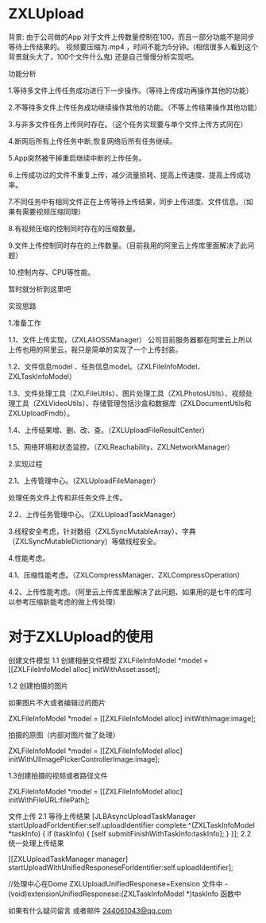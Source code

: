# ZXLUpload
背景:
由于公司做的App 对于文件上传数量控制在100，而且一部分功能不是同步等待上传结果的。
视频要压缩为.mp4 ，时间不能为5分钟。(相信很多人看到这个背景就头大了，100个文件什么鬼)
还是自己慢慢分析实现吧。

功能分析

1.等待多文件上传任务成功进行下一步操作。（等待上传成功再操作其他的功能）

2.不等待多文件上传任务成功继续操作其他的功能。（不等上传结果操作其他功能）

3.与非多文件任务上传同时存在。（这个任务实现要与单个文件上传方式同在）

4.断网后所有上传任务中断,恢复网络后所有任务继续。

5.App突然被干掉重启继续中断的上传任务。

6.上传成功过的文件不重复上传，减少流量损耗、提高上传速度、提高上传成功率。

7.不同任务中有相同文件正在上传等待上传结果，同步上传进度、文件信息。（如果有需要视频压缩同理）

8.有视频压缩的控制同时存在的压缩数量。

9.文件上传控制同时存在的上传数量。（目前我用的阿里云上传库里面解决了此问题）

10.控制内存、CPU等性能。

暂时就分析到这里吧

实现思路

1.准备工作

1.1、文件上传实现，（ZXLAliOSSManager）
公司目前服务器都在阿里云上所以上传也用的阿里云，我只是简单的实现了一个上传封装。

1.2、文件信息model 、任务信息model。（ZXLFileInfoModel、ZXLTaskInfoModel）

1.3、文件处理工具（ZXLFileUtils）、图片处理工具（ZXLPhotosUtils）、视频处理工具（ZXLVideoUtils）、存储管理包括沙盒和数据库（ZXLDocumentUtils和ZXLUploadFmdb）。

1.4、上传结果增、删、改、查。（ZXLUploadFileResultCenter）

1.5、网络环境和状态监控。（ZXLReachability、ZXLNetworkManager）

2.实现过程

2.1、上传管理中心。（ZXLUploadFileManager）

处理任务文件上传和非任务文件上传。

2.2、上传任务管理中心。（ZXLUploadTaskManager）

3.线程安全考虑，针对数组（ZXLSyncMutableArray）、字典（ZXLSyncMutableDictionary）等做线程安全。

4.性能考虑。

4.1、压缩性能考虑。（ZXLCompressManager、ZXLCompressOperation）

4.2、上传性能考虑。（阿里云上传库里面解决了此问题、如果用的是七牛的库可以参考压缩新能考虑的做上传处理）


# 对于ZXLUpload的使用

创建文件模型
1.1 创建相册文件模型 ZXLFileInfoModel *model = [[ZXLFileInfoModel alloc] initWithAsset:asset];

1.2 创建拍摄的图片

如果图片不大或者编辑过的图片

ZXLFileInfoModel *model = [[ZXLFileInfoModel alloc] initWithImage:image];

拍摄的原图（内部对图片做了处理）

ZXLFileInfoModel *model = [[ZXLFileInfoModel alloc] initWithUIImagePickerControllerImage:image];

1.3创建拍摄的视频或者路径文件

ZXLFileInfoModel *model = [[ZXLFileInfoModel alloc] initWithFileURL:filePath];

文件上传 2.1 等待上传结果
[JLBAsyncUploadTaskManager startUploadForIdentifier:self.uploadIdentifier       complete:^(ZXLTaskInfoModel *taskInfo) {
if (taskInfo) {
[self submitFinishWithTaskInfo:taskInfo];
}
}];
2.2 统一处理上传结果

[[ZXLUploadTaskManager manager]  startUploadWithUnifiedResponeseForIdentifier:self.uploadIdentifier];

//处理中心在Dome ZXLUploadUnifiedResponese+Exension 文件中
-(void)extensionUnifiedResponese:(ZXLTaskInfoModel *)taskInfo
函数中

如果有什么疑问留言 或者邮件 244061043@qq.com
